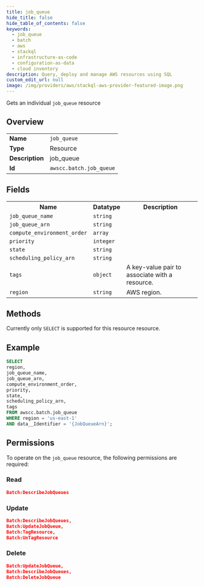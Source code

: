 ```yaml
---
title: job_queue
hide_title: false
hide_table_of_contents: false
keywords:
  - job_queue
  - batch
  - aws
  - stackql
  - infrastructure-as-code
  - configuration-as-data
  - cloud inventory
description: Query, deploy and manage AWS resources using SQL
custom_edit_url: null
image: /img/providers/aws/stackql-aws-provider-featured-image.png
---
```

Gets an individual <code>job_queue</code> resource

## Overview
<table><tbody>
<tr><td><b>Name</b></td><td><code>job_queue</code></td></tr>
<tr><td><b>Type</b></td><td>Resource</td></tr>
<tr><td><b>Description</b></td><td>job_queue</td></tr>
<tr><td><b>Id</b></td><td><code>awscc.batch.job_queue</code></td></tr>
</tbody></table>

## Fields
<table><tbody>
<tr><th>Name</th><th>Datatype</th><th>Description</th></tr>
<tr><td><code>job_queue_name</code></td><td><code>string</code></td><td></td></tr>
<tr><td><code>job_queue_arn</code></td><td><code>string</code></td><td></td></tr>
<tr><td><code>compute_environment_order</code></td><td><code>array</code></td><td></td></tr>
<tr><td><code>priority</code></td><td><code>integer</code></td><td></td></tr>
<tr><td><code>state</code></td><td><code>string</code></td><td></td></tr>
<tr><td><code>scheduling_policy_arn</code></td><td><code>string</code></td><td></td></tr>
<tr><td><code>tags</code></td><td><code>object</code></td><td>A key-value pair to associate with a resource.</td></tr>
<tr><td><code>region</code></td><td><code>string</code></td><td>AWS region.</td></tr>

</tbody></table>

## Methods
Currently only <code>SELECT</code> is supported for this resource resource.

## Example
```sql
SELECT
region,
job_queue_name,
job_queue_arn,
compute_environment_order,
priority,
state,
scheduling_policy_arn,
tags
FROM awscc.batch.job_queue
WHERE region = 'us-east-1'
AND data__Identifier = '{JobQueueArn}';
```

## Permissions

To operate on the <code>job_queue</code> resource, the following permissions are required:

### Read
```json
Batch:DescribeJobQueues
```

### Update
```json
Batch:DescribeJobQueues,
Batch:UpdateJobQueue,
Batch:TagResource,
Batch:UnTagResource
```

### Delete
```json
Batch:UpdateJobQueue,
Batch:DescribeJobQueues,
Batch:DeleteJobQueue
```

